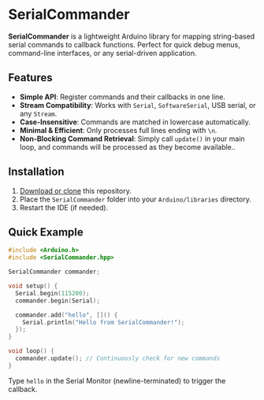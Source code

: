 # SerialCommander

**SerialCommander** is a lightweight Arduino library for mapping string-based serial commands to callback functions. Perfect for quick debug menus, command-line interfaces, or any serial-driven application.

## Features

-   **Simple API**: Register commands and their callbacks in one line.
-   **Stream Compatibility**: Works with `Serial`, `SoftwareSerial`, USB serial, or any `Stream`.
-   **Case-Insensitive**: Commands are matched in lowercase automatically.
-   **Minimal & Efficient**: Only processes full lines ending with `\n`.
-   **Non-Blocking Command Retrieval**:  Simply call `update()` in your main loop, and commands will be processed as they become available..

## Installation

1.  [Download or clone](https://github.com/RyLeeHarrison/SerialCommander) this repository.
2.  Place the `SerialCommander` folder into your `Arduino/libraries` directory.
3.  Restart the IDE (if needed).

## Quick Example

```cpp
#include <Arduino.h>
#include <SerialCommander.hpp>

SerialCommander commander;

void setup() {
  Serial.begin(115200);
  commander.begin(Serial);

  commander.add("hello", []() {
    Serial.println("Hello from SerialCommander!");
  });
}

void loop() {
  commander.update(); // Continuously check for new commands
}

```

Type `hello` in the Serial Monitor (newline-terminated) to trigger the callback.